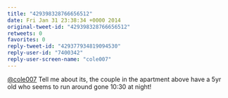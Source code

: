```yaml
---
title: "429398328766656512"
date: Fri Jan 31 23:38:34 +0000 2014
original-tweet-id: "429398328766656512"
retweets: 0
favorites: 0
reply-tweet-id: "429377934819094530"
reply-user-id: "7400342"
reply-user-screen-name: "cole007"
---
```

<a href="https://twitter.com/cole007">@cole007</a> Tell me about its, the couple in the apartment above have a 5yr old who seems to run around gone 10:30 at night!
